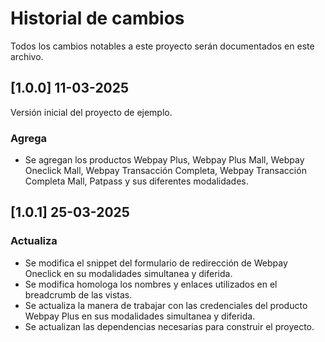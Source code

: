 # Historial de cambios

Todos los cambios notables a este proyecto serán documentados en este archivo.

## [1.0.0] 11-03-2025

Versión inicial del proyecto de ejemplo.

### Agrega

- Se agregan los productos Webpay Plus, Webpay Plus Mall, Webpay Oneclick Mall, Webpay Transacción Completa, Webpay Transacción Completa Mall, Patpass y sus diferentes modalidades.

## [1.0.1] 25-03-2025

### Actualiza

- Se modifica el snippet del formulario de redirección de Webpay Oneclick en su modalidades simultanea y diferida.
- Se modifica homologa los nombres y enlaces utilizados en el breadcrumb de las vistas.
- Se actualiza la manera de trabajar con las credenciales del producto Webpay Plus en sus modalidades simultanea y diferida.
- Se actualizan las dependencias necesarias para construir el proyecto.
